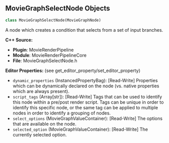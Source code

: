 ## MovieGraphSelectNode Objects

```python
class MovieGraphSelectNode(MovieGraphNode)
```

A node which creates a condition that selects from a set of input branches.

**C++ Source:**

- **Plugin**: MovieRenderPipeline
- **Module**: MovieRenderPipelineCore
- **File**: MovieGraphSelectNode.h

**Editor Properties:** (see get_editor_property/set_editor_property)

- ``dynamic_properties`` (InstancedPropertyBag):  [Read-Write] Properties which can be dynamically declared on the node (vs. native properties which are always present).
- ``script_tags`` (Array[str]):  [Read-Write] Tags that can be used to identify this node within a pre/post render script. Tags can be unique in order to identify this specific node,
  or the same tag can be applied to multiple nodes in order to identify a grouping of nodes.
- ``select_options`` (MovieGraphValueContainer):  [Read-Write] The options that are available on the node.
- ``selected_option`` (MovieGraphValueContainer):  [Read-Write] The currently selected option.

<a id="unreal.MovieGraphSequenceDataSource"></a>